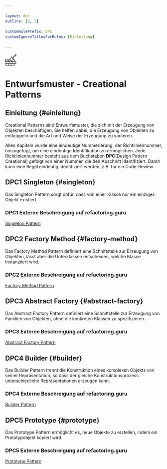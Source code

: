 ```yaml
---

layout: doc
outline: [2, 2]

customRulePrefix: DPC
customIgnoreTitlesForRules: [Einleitung]

---
```

<img src="./image/brickwall_light_128.png" alt="Creational Pattern" width="36" height="36"><br>

# Entwurfsmuster - Creational Patterns

## Einleitung {#einleitung}

Creational Patterns sind Entwurfsmuster, die sich mit der Erzeugung von Objekten beschäftigen.
Sie helfen dabei, die Erzeugung von Objekten zu entkoppeln und die Art und Weise der Erzeugung zu variieren.

Allen Kapiteln wurde eine eindeutige Nummerierung, der Richtliniennummer, hinzugefügt, um eine eindeutige Identifikation zu ermöglichen.
Jede Richtliniennummer besteht aus dem Buchstaben **DPC**(Design Pattern Creational) gefolgt von einer Nummer, die den Abschnitt identifiziert. Damit kann eine Regel eindeutig identifiziert werden, z.B. für ein Code-Review.


## DPC1 Singleton {#singleton}

Das Singleton Pattern sorgt dafür, dass von einer Klasse nur ein einziges Objekt existiert.

### DPC1 Externe Beschreigung auf refactoring.guru

[Singleton Pattern](https://refactoring.guru/design-patterns/singleton)

## DPC2 Factory Method {#factory-method}

Das Factory Method Pattern definiert eine Schnittstelle zur Erzeugung von Objekten, lässt aber die Unterklassen entscheiden, welche Klasse instanziiert wird.

### DPC2 Externe Beschreigung auf refactoring.guru

[Factory Method Pattern](https://refactoring.guru/design-patterns/factory-method)

## DPC3 Abstract Factory {#abstract-factory}

Das Abstract Factory Pattern definiert eine Schnittstelle zur Erzeugung von Familien von Objekten, ohne die konkreten Klassen zu spezifizieren.

### DPC3 Externe Beschreigung auf refactoring.guru

[Abstract Factory Pattern](https://refactoring.guru/design-patterns/abstract-factory)

## DPC4 Builder {#builder}

Das Builder Pattern trennt die Konstruktion eines komplexen Objekts von seiner Repräsentation, so dass der gleiche Konstruktionsprozess unterschiedliche Repräsentationen erzeugen kann.

### DPC4 Externe Beschreigung auf refactoring.guru

[Builder Pattern](https://refactoring.guru/design-patterns/builder)

## DPC5 Prototype {#prototype}

Das Prototype Pattern ermöglicht es, neue Objekte zu erstellen, indem ein Prototypobjekt kopiert wird.

### DPC5 Externe Beschreigung auf refactoring.guru

[Prototype Pattern](https://refactoring.guru/design-patterns/prototype)
